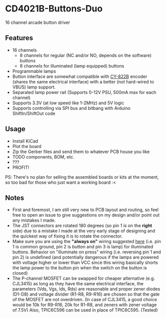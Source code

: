 # CD4021B-Buttons-Duo

16 channel arcade button driver

## Features

- 16 channels
  - 8 channels for regular (NC and/or NO, depends on the software) buttons
  - 8 channels for illuminated (lamp equipped) buttons
- Programmable lamps
- Button interface are somewhat compatible with [CY-822B][1] encoder (shares
  the same electrical interface) with a better (not hard-wired to VBUS) lamp
  support.
- Separated lamp power rail (Supports 0-12V PSU, 500mA max for each channel)
- Supports 3.3V (at low speed like 1-2MHz) and 5V logic
- Supports controlling via SPI bus and bitbang with Arduino ShiftIn/ShiftOut
  code

## Usage

- Install KiCad
- Plot the board
- Zip the Gerber files and send them to whatever PCB house you like
- TODO components, BOM, etc.
- ???
- PROFIT!

PS: There's no plan for selling the assembled boards or kits at the moment,
so too bad for those who just want a working board :<

## Notes

- First and foremost, I am still very new to PCB layout and routing, so feel
  free to open an issue to give suggestions on my design and/or point out any
  mistakes I made.
- The JST connectors are rotated 180 degrees (so pin 1 is on the **right**
  side) due to a mistake I made at the very early stage of designing and the
  quickest way of fixing it is to rotate the connector.
- Make sure you are using the **"always on"** wiring suggested [here][1] (i.e.
  pin 1 is common ground, pin 2 is button and pin 3 is lamp)
  for illuminated buttons. Behavior on "illuminate on press" wiring (i.e.
  reversing pin 1 and pin 2) is undefined
  (and potentially dangerous if the lamps are powered with voltage higher or
  lower than VCC since this wiring basically shorts the lamp power to the button
  pin when the switch on the button is closed)
- The P-channel MOSFET can be swapped for cheaper alternative (e.g. CJL3415) as
  long as they have the same electrical interface, 
  the parameters (Vds, Vgs, Ids, Rds) are reasonable and proper zener diodes
  (D1-D8) and voltage divider (R1-R8, R9-R16) are chosen so that the gate of the
  MOSFET are not overdriven. (In case of CJL3415, a good choice would be 10k for
  R9-R16, 20k for R1-R8, and zeners with zener voltage of 7.5V)
  Also, TPIC6C596 can be used in place of TPIC6C595. (Tested)

[1]: https://cy-822b.blogspot.com/2016/08/the-cy-822b-usb-led-joystick-controller.html
